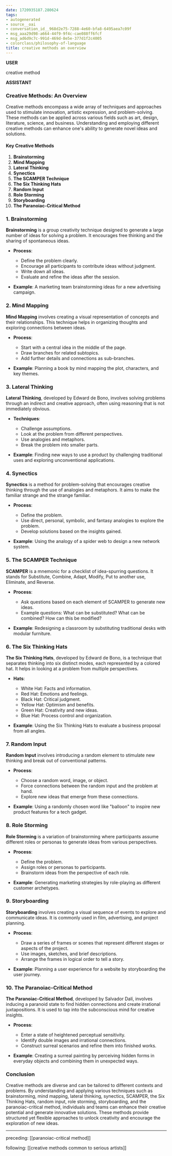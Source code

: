```yaml
---
date: 1720935187.280624
tags:
- autogenerated
- source__oai
- conversation_id__968d2e75-7288-4e60-bfa8-6495aea7c09f
- msg_aaa29d98-a664-44f9-9f4c-cae088ff6fcf
- msg_ad6d9c7c-991d-469d-8e5e-377d1f2c4005
- colorclass/philosophy-of-language
title: creative methods an overview
---
```


**USER**

creative method


**ASSISTANT**

### Creative Methods: An Overview

Creative methods encompass a wide array of techniques and approaches used to stimulate innovation, artistic expression, and problem-solving. These methods can be applied across various fields such as art, design, literature, science, and business. Understanding and employing different creative methods can enhance one's ability to generate novel ideas and solutions.

#### Key Creative Methods

1. **Brainstorming**
2. **Mind Mapping**
3. **Lateral Thinking**
4. **Synectics**
5. **The SCAMPER Technique**
6. **The Six Thinking Hats**
7. **Random Input**
8. **Role Storming**
9. **Storyboarding**
10. **The Paranoiac-Critical Method**

### 1. Brainstorming

**Brainstorming** is a group creativity technique designed to generate a large number of ideas for solving a problem. It encourages free thinking and the sharing of spontaneous ideas.

- **Process**:
  - Define the problem clearly.
  - Encourage all participants to contribute ideas without judgment.
  - Write down all ideas.
  - Evaluate and refine the ideas after the session.

- **Example**: A marketing team brainstorming ideas for a new advertising campaign.

### 2. Mind Mapping

**Mind Mapping** involves creating a visual representation of concepts and their relationships. This technique helps in organizing thoughts and exploring connections between ideas.

- **Process**:
  - Start with a central idea in the middle of the page.
  - Draw branches for related subtopics.
  - Add further details and connections as sub-branches.

- **Example**: Planning a book by mind mapping the plot, characters, and key themes.

### 3. Lateral Thinking

**Lateral Thinking**, developed by Edward de Bono, involves solving problems through an indirect and creative approach, often using reasoning that is not immediately obvious.

- **Techniques**:
  - Challenge assumptions.
  - Look at the problem from different perspectives.
  - Use analogies and metaphors.
  - Break the problem into smaller parts.

- **Example**: Finding new ways to use a product by challenging traditional uses and exploring unconventional applications.

### 4. Synectics

**Synectics** is a method for problem-solving that encourages creative thinking through the use of analogies and metaphors. It aims to make the familiar strange and the strange familiar.

- **Process**:
  - Define the problem.
  - Use direct, personal, symbolic, and fantasy analogies to explore the problem.
  - Develop solutions based on the insights gained.

- **Example**: Using the analogy of a spider web to design a new network system.

### 5. The SCAMPER Technique

**SCAMPER** is a mnemonic for a checklist of idea-spurring questions. It stands for Substitute, Combine, Adapt, Modify, Put to another use, Eliminate, and Reverse.

- **Process**:
  - Ask questions based on each element of SCAMPER to generate new ideas.
  - Example questions: What can be substituted? What can be combined? How can this be modified?

- **Example**: Redesigning a classroom by substituting traditional desks with modular furniture.

### 6. The Six Thinking Hats

**The Six Thinking Hats**, developed by Edward de Bono, is a technique that separates thinking into six distinct modes, each represented by a colored hat. It helps in looking at a problem from multiple perspectives.

- **Hats**:
  - White Hat: Facts and information.
  - Red Hat: Emotions and feelings.
  - Black Hat: Critical judgment.
  - Yellow Hat: Optimism and benefits.
  - Green Hat: Creativity and new ideas.
  - Blue Hat: Process control and organization.

- **Example**: Using the Six Thinking Hats to evaluate a business proposal from all angles.

### 7. Random Input

**Random Input** involves introducing a random element to stimulate new thinking and break out of conventional patterns.

- **Process**:
  - Choose a random word, image, or object.
  - Force connections between the random input and the problem at hand.
  - Explore new ideas that emerge from these connections.

- **Example**: Using a randomly chosen word like "balloon" to inspire new product features for a tech gadget.

### 8. Role Storming

**Role Storming** is a variation of brainstorming where participants assume different roles or personas to generate ideas from various perspectives.

- **Process**:
  - Define the problem.
  - Assign roles or personas to participants.
  - Brainstorm ideas from the perspective of each role.

- **Example**: Generating marketing strategies by role-playing as different customer archetypes.

### 9. Storyboarding

**Storyboarding** involves creating a visual sequence of events to explore and communicate ideas. It is commonly used in film, advertising, and project planning.

- **Process**:
  - Draw a series of frames or scenes that represent different stages or aspects of the project.
  - Use images, sketches, and brief descriptions.
  - Arrange the frames in logical order to tell a story.

- **Example**: Planning a user experience for a website by storyboarding the user journey.

### 10. The Paranoiac-Critical Method

**The Paranoiac-Critical Method**, developed by Salvador Dalí, involves inducing a paranoid state to find hidden connections and create irrational juxtapositions. It is used to tap into the subconscious mind for creative insights.

- **Process**:
  - Enter a state of heightened perceptual sensitivity.
  - Identify double images and irrational connections.
  - Construct surreal scenarios and refine them into finished works.

- **Example**: Creating a surreal painting by perceiving hidden forms in everyday objects and combining them in unexpected ways.

### Conclusion

Creative methods are diverse and can be tailored to different contexts and problems. By understanding and applying various techniques such as brainstorming, mind mapping, lateral thinking, synectics, SCAMPER, the Six Thinking Hats, random input, role storming, storyboarding, and the paranoiac-critical method, individuals and teams can enhance their creative potential and generate innovative solutions. These methods provide structured yet flexible approaches to unlock creativity and encourage the exploration of new ideas.


---

preceding: [[paranoiac-critical method]]  


following: [[creative methods common to serious artists]]